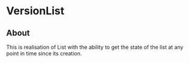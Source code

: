 # VersionList

## About
This is realisation of List with the ability to get the state of the list at any point in time since its creation.
